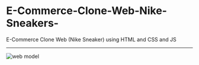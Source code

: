 # E-Commerce-Clone-Web-Nike-Sneakers-
E-Commerce Clone Web (Nike Sneaker)  using HTML and CSS and JS

--------------------------------------------------------------------------------------------------------------------------------------------------------------------------------


![web model](https://github.com/thvithran/E-Commerce-Clone-Web-Nike-Sneakers-/assets/73452153/cf02dae1-8ab0-4734-b749-9b2341a9498d)
